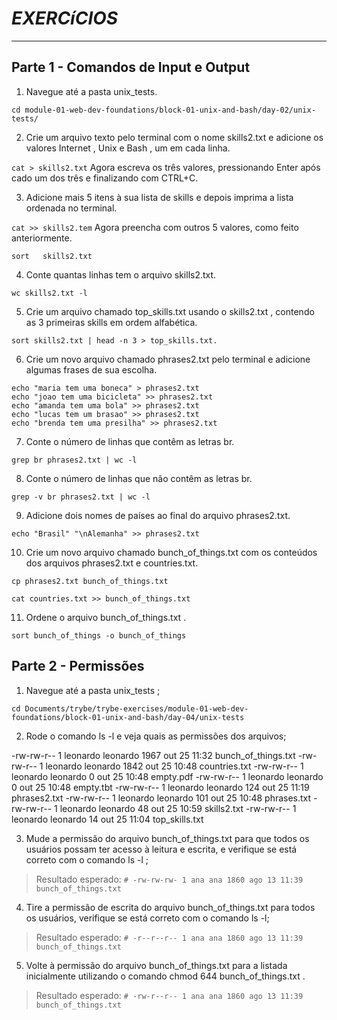 # *EXERCíCIOS*

----

## **Parte 1 - Comandos de Input e Output**

1. Navegue até a pasta unix_tests.

`cd module-01-web-dev-foundations/block-01-unix-and-bash/day-02/unix-tests/`

2. Crie um arquivo texto pelo terminal com o nome skills2.txt e adicione os valores Internet , Unix e Bash , um em cada linha.

`cat > skills2.txt` Agora escreva os três valores, pressionando Enter após cado um dos três e finalizando com CTRL+C.

3. Adicione mais 5 itens à sua lista de skills e depois imprima a lista ordenada no terminal.

`cat >> skills2.tem` Agora preencha com outros 5 valores, como feito anteriormente.

`sort	skills2.txt`

4. Conte quantas linhas tem o arquivo skills2.txt.

`wc skills2.txt -l`

5. Crie um arquivo chamado top_skills.txt usando o skills2.txt , contendo as 3 primeiras skills em ordem alfabética.

`sort skills2.txt | head -n 3 > top_skills.txt.`

6. Crie um novo arquivo chamado phrases2.txt pelo terminal e adicione algumas frases de sua escolha.

`echo "maria tem uma boneca" > phrases2.txt`</br>
`echo "joao tem uma bicicleta" >> phrases2.txt`</br>
`echo "amanda tem uma bola" >> phrases2.txt`</br>
`echo "lucas tem um brasao" >> phrases2.txt`</br>
`echo "brenda tem uma presilha" >> phrases2.txt`</br>

7. Conte o número de linhas que contêm as letras br.

`grep br phrases2.txt | wc -l`

8. Conte o número de linhas que não contêm as letras br.

`grep -v br phrases2.txt | wc -l`

9. Adicione dois nomes de países ao final do arquivo phrases2.txt.

`echo "Brasil" "\nAlemanha" >> phrases2.txt`

10. Crie um novo arquivo chamado bunch_of_things.txt com os conteúdos dos arquivos phrases2.txt e countries.txt.

`cp phrases2.txt bunch_of_things.txt`

`cat countries.txt >> bunch_of_things.txt`

11. Ordene o arquivo bunch_of_things.txt .

`sort bunch_of_things -o bunch_of_things`

## Parte 2 - Permissões

1. Navegue até a pasta unix_tests ;

`cd Documents/trybe/trybe-exercises/module-01-web-dev-foundations/block-01-unix-and-bash/day-04/unix-tests`

2. Rode o comando ls -l e veja quais as permissões dos arquivos;

-rw-rw-r-- 1 leonardo leonardo 1967 out 25 11:32 bunch_of_things.txt
-rw-rw-r-- 1 leonardo leonardo 1842 out 25 10:48 countries.txt
-rw-rw-r-- 1 leonardo leonardo    0 out 25 10:48 empty.pdf
-rw-rw-r-- 1 leonardo leonardo    0 out 25 10:48 empty.tbt
-rw-rw-r-- 1 leonardo leonardo  124 out 25 11:19 phrases2.txt
-rw-rw-r-- 1 leonardo leonardo  101 out 25 10:48 phrases.txt
-rw-rw-r-- 1 leonardo leonardo   48 out 25 10:59 skills2.txt
-rw-rw-r-- 1 leonardo leonardo   14 out 25 11:04 top_skills.txt


3. Mude a permissão do arquivo bunch_of_things.txt para que todos os usuários possam ter acesso à leitura e escrita, e verifique se está correto com o comando ls -l ;
> Resultado esperado:
`# -rw-rw-rw- 1 ana ana 1860 ago 13 11:39 bunch_of_things.txt`

4. Tire a permissão de escrita do arquivo bunch_of_things.txt para todos os usuários, verifique se está correto com o comando ls -l;
> Resultado esperado: 
`# -r--r--r-- 1 ana ana 1860 ago 13 11:39 bunch_of_things.txt`

5. Volte à permissão do arquivo bunch_of_things.txt para a listada inicialmente utilizando o comando chmod 644 bunch_of_things.txt .
> Resultado esperado: 
`# -rw-r--r-- 1 ana ana 1860 ago 13 11:39 bunch_of_things.txt`
